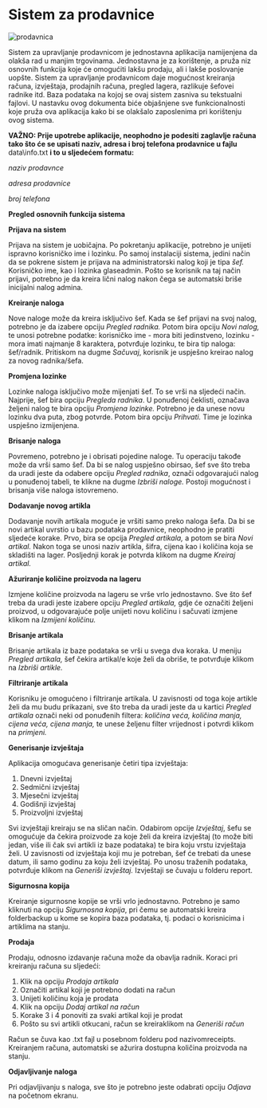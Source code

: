 # Sistem za prodavnice



![prodavnica](https://user-images.githubusercontent.com/51965240/149840781-b65e9e03-da3d-43e9-b7a6-966d25895152.png)


Sistem za upravljanje prodavnicom je jednostavna aplikacija namijenjena da olakša rad u manjim trgovinama. Jednostavna je za korištenje, a pruža niz osnovnih funkcija koje će omogućiti lakšu prodaju, ali i lakše poslovanje uopšte. Sistem za upravljanje prodavnicom daje mogućnost kreiranja računa, izvještaja, prodajnih računa, pregled lagera, razlikuje šefovei radnike itd. Baza podataka na kojoj se ovaj sistem zasniva su tekstualni fajlovi. U nastavku ovog dokumenta biće objašnjene sve funkcionalnosti koje pruža ova aplikacija kako bi se olakšalo zaposlenima pri korištenju ovog sistema.

**VAŽNO: Prije upotrebe aplikacije, neophodno je podesiti zaglavlje računa tako što će se upisati naziv, adresa i broj telefona prodavnice u fajlu** data\info.txt **i to u sljedećem formatu:**

*naziv prodavnce*

*adresa prodavnice*

*broj telefona*

**Pregled osnovnih funkcija sistema**

**Prijava na sistem**

Prijava na sistem je uobičajna. Po pokretanju aplikacije, potrebno je unijeti ispravno korisničko ime i lozinku. Po samoj instalaciji sistema, jedini način da se pokrene sistem je prijava na administratorski nalog koji je tipa *šef.* Korisničko ime, kao i lozinka glaseadmin. Pošto se korisnik na taj način prijavi, potrebno je da kreira lični nalog nakon čega se automatski briše inicijalni nalog admina.

**Kreiranje naloga**

Nove naloge može da kreira isključivo šef. Kada se šef prijavi na svoj nalog, potrebno je da izabere opciju *Pregled radnika.* Potom bira opciju *Novi nalog,* te unosi potrebne podatke: korisničko ime - mora biti jedinstveno, lozinku - mora imati najmanje 8 karaktera, potvrđuje lozinku, te bira tip naloga: šef/radnik. Pritiskom na dugme *Sačuvaj*, korisnik je uspješno kreirao nalog za novog radnika/šefa.

**Promjena lozinke**

Lozinke naloga isključivo može mijenjati šef. To se vrši na sljedeći način. Najprije, šef bira opciju *Pregleda radnika*. U ponuđenoj čeklisti, označava željeni nalog te bira opciju *Promjena lozinke.* Potrebno je da unese novu lozinku dva puta, zbog potvrde. Potom bira opciju *Prihvati.* Time je lozinka uspješno izmijenjena.

**Brisanje naloga**

Povremeno, potrebno je i obrisati pojedine naloge. Tu operaciju takođe može da vrši samo šef. Da bi se nalog uspješno obirsao, šef sve što treba da uradi jeste da odabere opciju *Pregled radnika*, označi odgovarajući nalog u ponuđenoj tabeli, te klikne na dugme *Izbriši naloge.* Postoji mogućnost i brisanja više naloga istovremeno.

**Dodavanje novog artikla**

Dodavanje novih artikala moguće je vršiti samo preko naloga šefa. Da bi se novi artikal uvrstio u bazu podataka prodavnice, neophodno je pratiti sljedeće korake. Prvo, bira se opcija *Pregled artikala,* a potom se bira *Novi artikal.* Nakon toga se unosi naziv artikla, šifra, cijena kao i količina koja se skladišti na lager. Posljednji korak je potvrda klikom na dugme *Kreiraj artikal.*

**Ažuriranje količine proizvoda na lageru**

Izmjene količine proizvoda na lageru se vrše vrlo jednostavno. Sve što šef treba da uradi jeste izabere opciju *Pregled artikala,* gdje će označiti željeni proizvod, u odgovarajuće polje unijeti novu količinu i sačuvati izmjene klikom na *Izmijeni količinu.*

**Brisanje artikala**

Brisanje artikala iz baze podataka se vrši u svega dva koraka. U meniju *Pregled artikala,* šef čekira artikal/e koje želi da obriše, te potvrđuje klikom na *Izbriši artikle.*

**Filtriranje artikala**

Korisniku je omogućeno i filtriranje artikala. U zavisnosti od toga koje artikle želi da mu budu prikazani, sve što treba da uradi jeste da u kartici *Pregled artikala* označi neki od ponuđenih filtera: *količina veća, količina manja, cijena veća, cijena manja,* te unese željenu filter vrijednost i potvrdi klikom na *primjeni.*

**Generisanje izvještaja**

Aplikacija omogućava generisanje četiri tipa izvještaja:

1. Dnevni izvještaj
1. Sedmični izvještaj
1. Mjesečni izvještaj
1. Godišnji izvještaj
1. Proizvoljni izvještaj

Svi izvještaji kreiraju se na sličan način. Odabirom opcije *Izvještaj*, šefu se omogućuje da čekira proizvode za koje želi da kreira izvještaj (to može biti jedan, više ili čak svi artikli iz baze podataka) te bira koju vrstu izvještaja želi. U zavisnosti od izvještaja koji mu je potreban, šef će trebati da unese datum, ili samo godinu za koju želi izvještaj. Po unosu traženih podataka, potvrđuje klikom na *Generiši izvještaj.* Izvještaji se čuvaju u folderu report.

**Sigurnosna kopija**

Kreiranje sigurnosne kopije se vrši vrlo jednostavno. Potrebno je samo kliknuti na opciju *Sigurnosna kopija*, pri čemu se automatski kreira folderbackup u kome se kopira baza podataka, tj. podaci o korisnicima i artiklima na stanju.

**Prodaja**

Prodaju, odnosno izdavanje računa može da obavlja radnik. Koraci pri kreiranju računa su sljedeći:

1. Klik na opciju *Prodaja artikala*
1. Označiti artikal koji je potrebno dodati na račun
1. Unijeti količinu koja je prodata
1. Klik na opciju *Dodaj artikal na račun*
1. Korake 3 i 4 ponoviti za svaki artikal koji je prodat
1. Pošto su svi artikli otkucani, račun se kreiraklikom na *Generiši račun*

Račun se čuva kao .txt fajl u posebnom folderu pod nazivomreceipts. Kreiranjem računa, automatski se ažurira dostupna količina proizvoda na stanju.

**Odjavljivanje naloga**

Pri odjavljivanju s naloga, sve što je potrebno jeste odabrati opciju *Odjava* na početnom ekranu.
